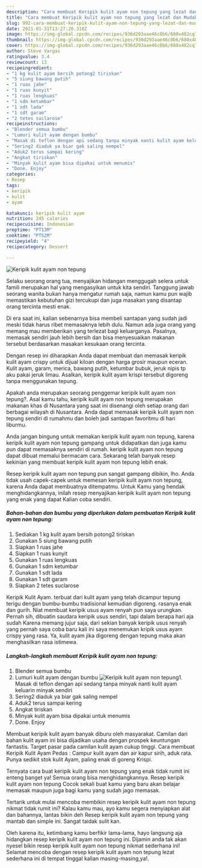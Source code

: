 ```yaml
---
description: "Cara membuat Keripik kulit ayam non tepung yang lezat dan Mudah Dibuat"
title: "Cara membuat Keripik kulit ayam non tepung yang lezat dan Mudah Dibuat"
slug: 992-cara-membuat-keripik-kulit-ayam-non-tepung-yang-lezat-dan-mudah-dibuat
date: 2021-01-31T13:27:20.318Z
image: https://img-global.cpcdn.com/recipes/936d293aae46c0b6/680x482cq70/keripik-kulit-ayam-non-tepung-foto-resep-utama.jpg
thumbnail: https://img-global.cpcdn.com/recipes/936d293aae46c0b6/680x482cq70/keripik-kulit-ayam-non-tepung-foto-resep-utama.jpg
cover: https://img-global.cpcdn.com/recipes/936d293aae46c0b6/680x482cq70/keripik-kulit-ayam-non-tepung-foto-resep-utama.jpg
author: Steve Vargas
ratingvalue: 3.4
reviewcount: 13
recipeingredient:
- "1 kg kulit ayam bersih potong2 tiriskan"
- "5 siung bawang putih"
- "1 ruas jahe"
- "1 ruas kunyit"
- "1 ruas lengkuas"
- "1 sdm ketumbar"
- "1 sdt lada"
- "1 sdt garam"
- "2 tetes suclarose"
recipeinstructions:
- "Blender semua bumbu"
- "Lumuri kulit ayam dengan bumbu"
- "Masak di teflon dengan api sedang tanpa minyak nanti kulit ayam keluarin minyak sendiri"
- "Sering2 diaduk ya biar gak saling nempel"
- "Aduk2 terus sampai kering"
- "Angkat tiriskan"
- "Minyak kulit ayam bisa dipakai untuk menumis"
- "Done. Enjoy"
categories:
- Resep
tags:
- keripik
- kulit
- ayam

katakunci: keripik kulit ayam 
nutrition: 245 calories
recipecuisine: Indonesian
preptime: "PT13M"
cooktime: "PT52M"
recipeyield: "4"
recipecategory: Dessert

---
```



![Keripik kulit ayam non tepung](https://img-global.cpcdn.com/recipes/936d293aae46c0b6/680x482cq70/keripik-kulit-ayam-non-tepung-foto-resep-utama.jpg)

Selaku seorang orang tua, menyajikan hidangan menggugah selera untuk famili merupakan hal yang mengasyikan untuk kita sendiri. Tanggung jawab seorang  wanita bukan hanya mengatur rumah saja, namun kamu pun wajib memastikan kebutuhan gizi tercukupi dan juga masakan yang disantap orang tercinta mesti enak.

Di era  saat ini, kalian sebenarnya bisa membeli santapan yang sudah jadi meski tidak harus ribet memasaknya lebih dulu. Namun ada juga orang yang memang mau memberikan yang terlezat bagi keluarganya. Pasalnya, memasak sendiri jauh lebih bersih dan bisa menyesuaikan makanan tersebut berdasarkan masakan kesukaan orang tercinta. 

Dengan resep ini diharapkan Anda dapat membuat dan memasak keripik kulit ayam crispy untuk dijual kiloan dengan harga grosir maupun eceran. Kulit ayam, garam, merica, bawang putih, ketumbar bubuk, jeruk nipis tp aku pakai jeruk limau. Asalkan, keripik kulit ayam krispi tersebut digoreng tanpa menggunakan tepung.

Apakah anda merupakan seorang penggemar keripik kulit ayam non tepung?. Asal kamu tahu, keripik kulit ayam non tepung merupakan makanan khas di Nusantara yang saat ini disenangi oleh setiap orang dari berbagai wilayah di Nusantara. Anda dapat memasak keripik kulit ayam non tepung sendiri di rumahmu dan boleh jadi santapan favoritmu di hari liburmu.

Anda jangan bingung untuk memakan keripik kulit ayam non tepung, karena keripik kulit ayam non tepung gampang untuk didapatkan dan juga kamu pun dapat memasaknya sendiri di rumah. keripik kulit ayam non tepung dapat dibuat memalui bermacam cara. Sekarang telah banyak resep kekinian yang membuat keripik kulit ayam non tepung lebih enak.

Resep keripik kulit ayam non tepung pun sangat gampang dibikin, lho. Anda tidak usah capek-capek untuk memesan keripik kulit ayam non tepung, karena Anda dapat membuatnya ditempatmu. Untuk Kamu yang hendak menghidangkannya, inilah resep menyajikan keripik kulit ayam non tepung yang enak yang dapat Kalian coba sendiri.

<!--inarticleads1-->

##### Bahan-bahan dan bumbu yang diperlukan dalam pembuatan Keripik kulit ayam non tepung:

1. Sediakan 1 kg kulit ayam bersih potong2 tiriskan
1. Gunakan 5 siung bawang putih
1. Siapkan 1 ruas jahe
1. Siapkan 1 ruas kunyit
1. Gunakan 1 ruas lengkuas
1. Gunakan 1 sdm ketumbar
1. Gunakan 1 sdt lada
1. Gunakan 1 sdt garam
1. Siapkan 2 tetes suclarose


Keripik Kulit Ayam. terbuat dari kulit ayam yang telah dicampur tepung terigu dengan bumbu-bumbu tradisional kemudian digoreng. rasanya enak dan gurih. Niat membuat keripik usus ayam renyah pun saya urungkan. Pernah sih, dibuatin saudara keripik usus sendiri, tapi dalam berapa hari aja sudah Karena memang jujur saja, dari sekian banyak keripik usus renyah yang pernah saya coba baru kali ini saya menemukan kripik usus ayam crispy yang rasa. Ya, kulit ayam jika digoreng dengan tepung maka akan menghasilkan rasa istimewa. 

<!--inarticleads2-->

##### Langkah-langkah membuat Keripik kulit ayam non tepung:

1. Blender semua bumbu
1. Lumuri kulit ayam dengan bumbu
<img src="https://img-global.cpcdn.com/steps/62b34a4ec818436c/160x128cq70/keripik-kulit-ayam-non-tepung-langkah-memasak-2-foto.jpg" alt="Keripik kulit ayam non tepung">1. Masak di teflon dengan api sedang tanpa minyak nanti kulit ayam keluarin minyak sendiri
1. Sering2 diaduk ya biar gak saling nempel
1. Aduk2 terus sampai kering
1. Angkat tiriskan
1. Minyak kulit ayam bisa dipakai untuk menumis
1. Done. Enjoy


Membuat keripik kulit ayam banyak diburu oleh masyarakat. Camilan dari bahan kulit ayam ini bisa dijadikan usaha dengan prospek keuntungan fantastis. Target pasar pada camilan kulit ayam cukup tinggi. Cara membuat Keripik Kulit Ayam Pedas : Campur kulit ayam dan air kapur sirih, aduk rata. Punya sedikit stok kulit Ayam, paling enak di goreng Krispi. 

Ternyata cara buat keripik kulit ayam non tepung yang enak tidak rumit ini enteng banget ya! Semua orang bisa menghidangkannya. Resep keripik kulit ayam non tepung Cocok sekali buat kamu yang baru akan belajar memasak maupun juga bagi kamu yang sudah jago memasak.

Tertarik untuk mulai mencoba membikin resep keripik kulit ayam non tepung nikmat tidak rumit ini? Kalau kamu mau, ayo kamu segera menyiapkan alat dan bahannya, lantas bikin deh Resep keripik kulit ayam non tepung yang mantab dan simple ini. Sangat taidak sulit kan. 

Oleh karena itu, ketimbang kamu berfikir lama-lama, hayo langsung aja hidangkan resep keripik kulit ayam non tepung ini. Dijamin anda tak akan nyesel bikin resep keripik kulit ayam non tepung nikmat sederhana ini! Selamat mencoba dengan resep keripik kulit ayam non tepung lezat sederhana ini di tempat tinggal kalian masing-masing,ya!.

